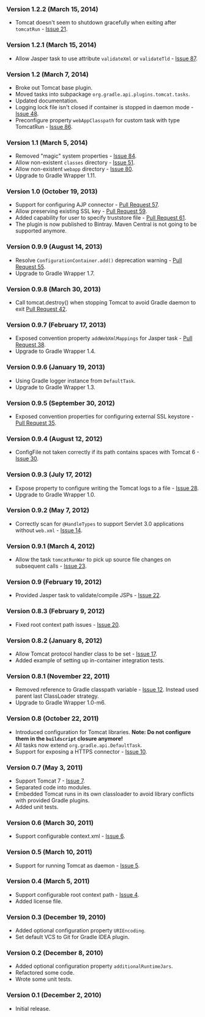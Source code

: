 ### Version 1.2.2 (March 15, 2014)

* Tomcat doesn't seem to shutdown gracefully when exiting after `tomcatRun` - [Issue 21](https://github.com/bmuschko/gradle-tomcat-plugin/issues/21).

### Version 1.2.1 (March 15, 2014)

* Allow Jasper task to use attribute `validateXml` or `validateTld` - [Issue 87](https://github.com/bmuschko/gradle-tomcat-plugin/issues/87).

### Version 1.2 (March 7, 2014)

* Broke out Tomcat base plugin.
* Moved tasks into subpackage `org.gradle.api.plugins.tomcat.tasks`.
* Updated documentation.
* Logging lock file isn't closed if container is stopped in daemon mode - [Issue 48](https://github.com/bmuschko/gradle-tomcat-plugin/issues/48).
* Preconfigure property `webAppClasspath` for custom task with type TomcatRun - [Issue 86](https://github.com/bmuschko/gradle-tomcat-plugin/issues/86).

### Version 1.1 (March 5, 2014)

* Removed "magic" system properties - [Issue 84](https://github.com/bmuschko/gradle-tomcat-plugin/issues/84).
* Allow non-existent `classes` directory - [Issue 51](https://github.com/bmuschko/gradle-tomcat-plugin/issues/51).
* Allow non-existent `webapp` directory - [Issue 80](https://github.com/bmuschko/gradle-tomcat-plugin/issues/80).
* Upgrade to Gradle Wrapper 1.11.

### Version 1.0 (October 19, 2013)

* Support for configuring AJP connector - [Pull Request 57](https://github.com/bmuschko/gradle-tomcat-plugin/pull/57).
* Allow preserving existing SSL key - [Pull Request 59](https://github.com/bmuschko/gradle-tomcat-plugin/pull/59).
* Added capability for user to specify truststore file - [Pull Request 61](https://github.com/bmuschko/gradle-tomcat-plugin/pull/61).
* The plugin is now published to Bintray. Maven Central is not going to be supported anymore.

### Version 0.9.9 (August 14, 2013)

* Resolve `ConfigurationContainer.add()` deprecation warning - [Pull Request 55](https://github.com/bmuschko/gradle-tomcat-plugin/pull/55).
* Upgrade to Gradle Wrapper 1.7.

### Version 0.9.8 (March 30, 2013)

* Call tomcat.destroy() when stopping Tomcat to avoid Gradle daemon to exit [Pull Request 42](https://github.com/bmuschko/gradle-tomcat-plugin/pull/42).

### Version 0.9.7 (February 17, 2013)

* Exposed convention property `addWebXmlMappings` for Jasper task - [Pull Request 38](https://github.com/bmuschko/gradle-tomcat-plugin/pull/38).
* Upgrade to Gradle Wrapper 1.4.

### Version 0.9.6 (January 19, 2013)

* Using Gradle logger instance from `DefaultTask`.
* Upgrade to Gradle Wrapper 1.3.

### Version 0.9.5 (September 30, 2012)

* Exposed convention properties for configuring external SSL keystore - [Pull Request 35](https://github.com/bmuschko/gradle-tomcat-plugin/pull/35).

### Version 0.9.4 (August 12, 2012)

* ConfigFile not taken correctly if its path contains spaces with Tomcat 6 - [Issue 30](https://github.com/bmuschko/gradle-tomcat-plugin/issues/30).

### Version 0.9.3 (July 17, 2012)

* Expose property to configure writing the Tomcat logs to a file - [Issue 28](https://github.com/bmuschko/gradle-tomcat-plugin/issues/28).
* Upgrade to Gradle Wrapper 1.0.

### Version 0.9.2 (May 7, 2012)

* Correctly scan for `@HandleTypes` to support Servlet 3.0 applications without `web.xml` - [Issue 14](https://github.com/bmuschko/gradle-tomcat-plugin/issues/14).

### Version 0.9.1 (March 4, 2012)

* Allow the task `tomcatRunWar` to pick up source file changes on subsequent calls - [Issue 23](https://github.com/bmuschko/gradle-tomcat-plugin/issues/23).

### Version 0.9 (February 19, 2012)

* Provided Jasper task to validate/compile JSPs - [Issue 22](https://github.com/bmuschko/gradle-tomcat-plugin/issues/22).

### Version 0.8.3 (February 9, 2012)

* Fixed root context path issues - [Issue 20](https://github.com/bmuschko/gradle-tomcat-plugin/issues/20).

### Version 0.8.2 (January 8, 2012)

* Allow Tomcat protocol handler class to be set - [Issue 17](https://github.com/bmuschko/gradle-tomcat-plugin/issues/17).
* Added example of setting up in-container integration tests.

### Version 0.8.1 (November 22, 2011)

* Removed reference to Gradle classpath variable - [Issue 12](https://github.com/bmuschko/gradle-tomcat-plugin/issues/12).
Instead used parent last ClassLoader strategy.
* Upgrade to Gradle Wrapper 1.0-m6.

### Version 0.8 (October 22, 2011)

* Introduced configuration for Tomcat libraries. **Note: Do not configure them in the `buildscript` closure anymore!**
* All tasks now extend `org.gradle.api.DefaultTask`.
* Support for exposing a HTTPS connector - [Issue 10](https://github.com/bmuschko/gradle-tomcat-plugin/issues/10).

### Version 0.7 (May 3, 2011)

* Support Tomcat 7 - [Issue 7](https://github.com/bmuschko/gradle-tomcat-plugin/issues#issue/7).
* Separated code into modules.
* Embedded Tomcat runs in its own classloader to avoid library conflicts with provided Gradle plugins.
* Added unit tests.

### Version 0.6 (March 30, 2011)

* Support configurable context.xml - [Issue 6](https://github.com/bmuschko/gradle-tomcat-plugin/issues#issue/6).

### Version 0.5 (March 10, 2011)

* Support for running Tomcat as daemon - [Issue 5](https://github.com/bmuschko/gradle-tomcat-plugin/issues#issue/5).

### Version 0.4 (March 5, 2011)

* Support configurable root context path - [Issue 4](https://github.com/bmuschko/gradle-tomcat-plugin/issues#issue/4).
* Added license file.

### Version 0.3 (December 19, 2010)

* Added optional configuration property `URIEncoding`.
* Set default VCS to Git for Gradle IDEA plugin.

### Version 0.2 (December 8, 2010)

* Added optional configuration property `additionalRuntimeJars`.
* Refactored some code.
* Wrote some unit tests.

### Version 0.1 (December 2, 2010)

* Initial release.